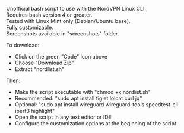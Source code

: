 Unofficial bash script to use with the NordVPN Linux CLI.  
Requires bash version 4 or greater.  
Tested with Linux Mint only (Debian/Ubuntu base).   
Fully customizable.     
Screenshots available in "screenshots" folder.  

To download:    
- Click on the green "Code" icon above
- Choose "Download Zip" 
- Extract "nordlist.sh"  

Then:   
- Make the script executable with "chmod +x nordlist.sh"
- Recommended: "sudo apt install figlet lolcat curl jq"
- Optional: "sudo apt install wireguard wireguard-tools speedtest-cli iperf3 highlight"
- Open the script in any text editor or IDE
- Configure the customization options at the beginning of the script
